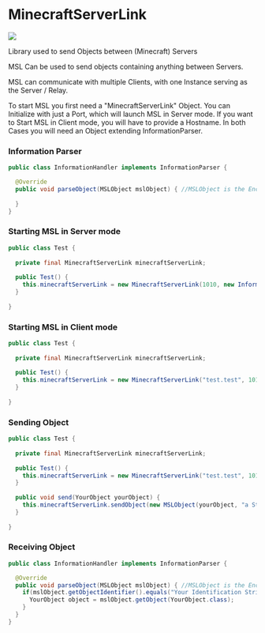 # MinecraftServerLink

[![](https://jitpack.io/v/Zyonic-Software/MinecraftServerLink.svg)](https://jitpack.io/#Zyonic-Software/MinecraftServerLink)


Library used to send Objects between (Minecraft) Servers

MSL Can be used to send objects containing anything between Servers.

MSL can communicate with multiple Clients, with one Instance serving as the Server / Relay.

To start MSL you first need a "MinecraftServerLink" Object. 
You can Initialize with just a Port, which will launch MSL in Server mode.
If you want to Start MSL in Client mode, you will have to provide a Hostname.
In both Cases you will need an Object extending InformationParser.

### Information Parser

```Java
public class InformationHandler implements InformationParser {

  @Override
  public void parseObject(MSLObject mslObject) { //MSLObject is the Encoding Object, Documented later.
  
  }
}
```
### Starting MSL in Server mode

```Java
public class Test {
  
  private final MinecraftServerLink minecraftServerLink;
  
  public Test() {
    this.minecraftServerLink = new MinecraftServerLink(1010, new InformationHandler());
  }
  
}
```

### Starting MSL in Client mode

```Java
public class Test {
  
  private final MinecraftServerLink minecraftServerLink;
  
  public Test() {
    this.minecraftServerLink = new MinecraftServerLink("test.test", 1010, new InformationHandler());//This will connect to the instance we started before.
  }
  
}
```


### Sending Object

```Java
public class Test {
  
  private final MinecraftServerLink minecraftServerLink;
  
  public Test() {
    this.minecraftServerLink = new MinecraftServerLink("test.test", 1010, new InformationHandler());
  }
  
  public void send(YourObject yourObject) {
    this.minecraftServerLink.sendObject(new MSLObject(yourObject, "a String telling your System what this object is for");
  }
  
}
```


### Receiving Object

```Java
public class InformationHandler implements InformationParser {

  @Override
  public void parseObject(MSLObject mslObject) { //MSLObject is the Encoding Object, Documented later.
    if(mslObject.getObjectIdentifier().equals("Your Identification String") {
      YourObject object = mslObject.getObject(YourObject.class);
    }
  }
}
```
